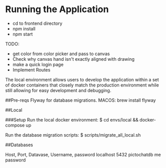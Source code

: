 # Running the Application

* cd to frontend directory
* npm install 
* npm start



TODO:
* get color from color picker and pass to canvas
* Check why canvas hand isn't exactly aligned with drawing
* make a quick login page
* Implement Routes


The local environment allows users to develop the application within
a set of docker containers that closely match the production environment
while still allowing for easy development and debugging.


##Pre-reqs
Flyway for database migrations.
	MACOS: brew install flyway

##Local

###Setup
Run the local docker environment:
$ cd envs/local && docker-compose up

Run the database migration scripts:
$ scripts/migrate_all_local.sh

##Databases

Host, Port, Datavase, Username, password
localhost	5432	pictochatdb		me 		password